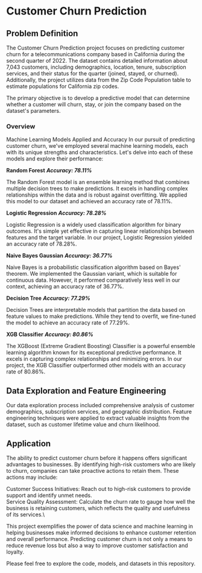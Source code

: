# **Customer Churn Prediction**

## **Problem Definition**

The Customer Churn Prediction project focuses on predicting customer churn for a telecommunications company based in California during the second quarter of 2022. The dataset contains detailed information about 7,043 customers, including demographics, location, tenure, subscription services, and their status for the quarter (joined, stayed, or churned). Additionally, the project utilizes data from the Zip Code Population table to estimate populations for California zip codes.

The primary objective is to develop a predictive model that can determine whether a customer will churn, stay, or join the company based on the dataset's parameters.

### **Overview**

Machine Learning Models Applied and Accuracy
In our pursuit of predicting customer churn, we've employed several machine learning models, each with its unique strengths and characteristics. Let's delve into each of these models and explore their performance:

**Random Forest**
***Accuracy: 78.11%***

The Random Forest model is an ensemble learning method that combines multiple decision trees to make predictions. It excels in handling complex relationships within the data and is robust against overfitting. We applied this model to our dataset and achieved an accuracy rate of 78.11%.

**Logistic Regression**
***Accuracy: 78.28%***

Logistic Regression is a widely used classification algorithm for binary outcomes. It's simple yet effective in capturing linear relationships between features and the target variable. In our project, Logistic Regression yielded an accuracy rate of 78.28%.

**Naive Bayes Gaussian**
***Accuracy: 36.77%***

Naive Bayes is a probabilistic classification algorithm based on Bayes' theorem. We implemented the Gaussian variant, which is suitable for continuous data. However, it performed comparatively less well in our context, achieving an accuracy rate of 36.77%.

**Decision Tree**
***Accuracy: 77.29%***

Decision Trees are interpretable models that partition the data based on feature values to make predictions. While they tend to overfit, we fine-tuned the model to achieve an accuracy rate of 77.29%.

**XGB Classifier**
***Accuracy: 80.86%***

The XGBoost (Extreme Gradient Boosting) Classifier is a powerful ensemble learning algorithm known for its exceptional predictive performance. It excels in capturing complex relationships and minimizing errors. In our project, the XGB Classifier outperformed other models with an accuracy rate of 80.86%.



## **Data Exploration and Feature Engineering**

Our data exploration process included comprehensive analysis of customer demographics, subscription services, and geographic distribution. Feature engineering techniques were applied to extract valuable insights from the dataset, such as customer lifetime value and churn likelihood.

## **Application**

The ability to predict customer churn before it happens offers significant advantages to businesses. By identifying high-risk customers who are likely to churn, companies can take proactive actions to retain them. These actions may include:

Customer Success Initiatives: Reach out to high-risk customers to provide support and identify unmet needs.\
Service Quality Assessment: Calculate the churn rate to gauge how well the business is retaining customers, which reflects the quality and usefulness of its services.\

This project exemplifies the power of data science and machine learning in helping businesses make informed decisions to enhance customer retention and overall performance. Predicting customer churn is not only a means to reduce revenue loss but also a way to improve customer satisfaction and loyalty.

Please feel free to explore the code, models, and datasets in this repository. 
